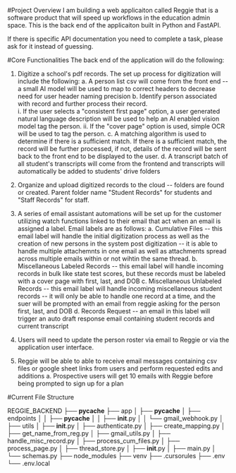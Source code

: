 #Project Overview
I am building a web applicaiton called Reggie that is a software product that will speed up workflows in the education admin space.
This is the back end of the applicaiton built in Python and FastAPI.

If there is specific API documentation you need to complete a task, please ask for it instead of guessing.

#Core Functionalities
The back end of the application will do the following:
1. Digitize a school's pdf records.  The set up process for digitization will include the following:
    a. A person list csv will come from the front end -- a small AI model will be used to map to correct headers to decrease need for user header naming precision
    b. Identify person associated with record and further process their record.  
        i. If the user selects a "consistent first page" option, a user generated natural language description will be used to help an AI enabled vision model tag the person.
        ii. If the "cover page" option is used, simple OCR will be used to tag the person.
    c. A matching algorithm is used to determine if there is a sufficient match.  If there is a sufficient match, the record will be further processed, if not, details of the record will be sent back to the front end to be displayed to the user.
    d. A transcript batch of all student's transcripts will come from the frontend and transcripts will automatically be added to students' drive folders
2. Organize and upload digitized records to the cloud -- folders are found or created.  Parent folder name "Student Records" for students and "Staff Records" for staff.
3. A series of email assistant automations will be set up for the customer utilizing watch functions linked to their email that act when an email is assigned a label.  Email labels are as follows:
    a. Cumulative Files -- this email label will handle the initial digitization process as well as the creation of new persons in the system post digitization -- it is able to handle multiple attachemnts in one email as well as attachments spread across multiple emails within or not wihtin the same thread.
    b. Miscellaneous Labeled Records -- this email label will handle incoming records in bulk like state test scores, but these records must be labeled with a cover page with first, last, and DOB
    c. Miscellaneous Unlabeled Records -- this email label will handle incoming miscellaneous student records -- it will only be able to handle one record at a time, and the suer will be prompted with an email from reggie asking for the person first, last, and DOB
    d. Records Request -- an email in this label will trigger an auto draft response email containing student records and current transcript

4. Users will need to update the person roster via email to Reggie or via the application user interface.
5. Reggie will be able to able to receive email messages containing csv files or google sheet links from users and perform requested edits and additions 
    a. Prospective users will get 10 emails with Reggie before being prompted to sign up for a plan 



#Current File Structure

REGGIE_BACKEND
├── __pycache__
├── app
│   ├── __pycache__
│   ├── endpoints
│   │   ├── __pycache__
│   │   ├── __init__.py
│   │   └── gmail_webhook.py
│   ├── utils
│   ├── __init__.py
│   ├── authenticate.py
│   ├── create_mapping.py
│   ├── get_name_from_reg.py
│   ├── gmail_utils.py
│   ├── handle_misc_record.py
│   ├── process_cum_files.py
│   ├── process_page.py
│   ├── thread_store.py
│   ├── __init__.py
│   ├── main.py
│   └── schemas.py
├── node_modules
├── venv
├── .cursorules
├── .env
└── .env.local